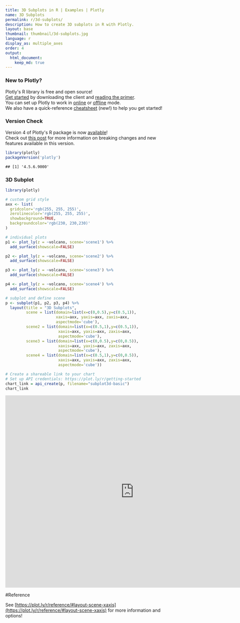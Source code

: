 ```yaml
---
title: 3D Subplots in R | Examples | Plotly
name: 3D Subplots
permalink: r/3d-subplots/
description: How to create 3D subplots in R with Plotly.
layout: base
thumbnail: thumbnail/3d-subplots.jpg
language: r
display_as: multiple_axes
order: 4
output:
  html_document:
    keep_md: true
---
```



### New to Plotly?

Plotly's R library is free and open source!<br>
[Get started](https://plot.ly/r/getting-started/) by downloading the client and [reading the primer](https://plot.ly/r/getting-started/).<br>
You can set up Plotly to work in [online](https://plot.ly/r/getting-started/#hosting-graphs-in-your-online-plotly-account) or [offline](https://plot.ly/r/offline/) mode.<br>
We also have a quick-reference [cheatsheet](https://images.plot.ly/plotly-documentation/images/r_cheat_sheet.pdf) (new!) to help you get started!

### Version Check

Version 4 of Plotly's R package is now [available](https://plot.ly/r/getting-started/#installation)!<br>
Check out [this post](http://moderndata.plot.ly/upgrading-to-plotly-4-0-and-above/) for more information on breaking changes and new features available in this version.

```r
library(plotly)
packageVersion('plotly')
```

```
## [1] '4.5.6.9000'
```

### 3D Subplot


```r
library(plotly)

# custom grid style
axx <- list(
  gridcolor='rgb(255, 255, 255)',
  zerolinecolor='rgb(255, 255, 255)',
  showbackground=TRUE,
  backgroundcolor='rgb(230, 230,230)'
)

# individual plots
p1 <- plot_ly(z = ~volcano, scene='scene1') %>%
  add_surface(showscale=FALSE)

p2 <- plot_ly(z = ~volcano, scene='scene2') %>%
  add_surface(showscale=FALSE)

p3 <- plot_ly(z = ~volcano, scene='scene3') %>%
  add_surface(showscale=FALSE)

p4 <- plot_ly(z = ~volcano, scene='scene4') %>%
  add_surface(showscale=FALSE)

# subplot and define scene
p <- subplot(p1, p2, p3, p4) %>%
  layout(title = "3D Subplots",
         scene = list(domain=list(x=c(0,0.5),y=c(0.5,1)),
                      xaxis=axx, yaxis=axx, zaxis=axx,
                      aspectmode='cube'),
         scene2 = list(domain=list(x=c(0.5,1),y=c(0.5,1)),
                       xaxis=axx, yaxis=axx, zaxis=axx,
                       aspectmode='cube'),
         scene3 = list(domain=list(x=c(0,0.5),y=c(0,0.5)),
                       xaxis=axx, yaxis=axx, zaxis=axx,
                       aspectmode='cube'),
         scene4 = list(domain=list(x=c(0.5,1),y=c(0,0.5)),
                       xaxis=axx, yaxis=axx, zaxis=axx,
                       aspectmode='cube'))

# Create a shareable link to your chart
# Set up API credentials: https://plot.ly/r/getting-started
chart_link = api_create(p, filename="subplot3d-basic")
chart_link
```

<iframe src="https://plot.ly/~RPlotBot/3991.embed" width="800" height="600" id="igraph" scrolling="no" seamless="seamless" frameBorder="0"> </iframe>

#Reference

See [https://plot.ly/r/reference/#layout-scene-xaxis](https://plot.ly/r/reference/#layout-scene-xaxis) for more information and options!

